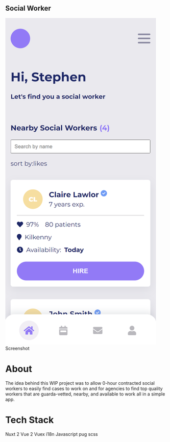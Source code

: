 ## Social Worker

![Screenshot](screenshot.png)
Screenshot

# About
The idea behind this WIP project was to allow 0-hour contracted social workers to easily find cases to work on and for agencies to find top quality workers that are guarda-vetted, nearby, and available to work all in a simple app.

# Tech Stack
Nuxt 2
Vue 2
Vuex
i18n
Javascript
pug
scss
